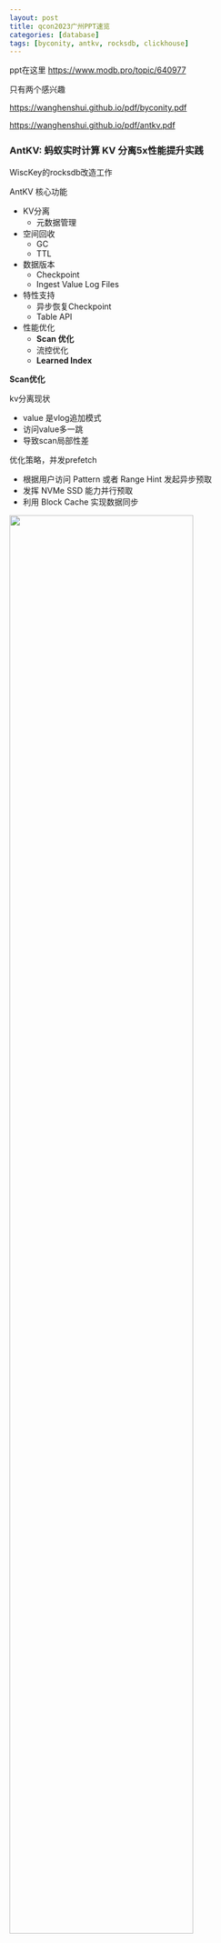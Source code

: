 ```yaml
---
layout: post
title: qcon2023广州PPT速览
categories: [database]
tags: [byconity, antkv, rocksdb, clickhouse]
---
```

ppt在这里 https://www.modb.pro/topic/640977

只有两个感兴趣

https://wanghenshui.github.io/pdf/byconity.pdf


https://wanghenshui.github.io/pdf/antkv.pdf

<!-- more -->

### AntKV: 蚂蚁实时计算 KV 分离5x性能提升实践

WiscKey的rocksdb改造工作

AntKV 核心功能
- KV分离
  - 元数据管理
- 空间回收
  - GC
  - TTL
- 数据版本
  - Checkpoint
  - Ingest Value Log Files
- 特性支持
  - 异步恢复Checkpoint
  - Table API
- 性能优化
  - **Scan 优化**
  - 流控优化
  - **Learned Index**


**Scan优化**

kv分离现状
- value 是vlog追加模式
- 访问value多一跳
- 导致scan局部性差

优化策略，并发prefetch
- 根据用户访问 Pattern 或者 Range Hint 发起异步预取
- 发挥 NVMe SSD 能力并行预取
- 利用 Block Cache 实现数据同步


<img src="https://wanghenshui.github.io/assets/antkv1.png" alt="" width="80%">

新的问题
- 中等大小（如256B）Value 情况下，Scan 仍然比 RocksDB 差很多


原因
- Block 中数据不连续，磁盘带宽即便打满，大多内容都是无效数据

优化策略 Diffkv ATC 21: Differentiated Key-Value Storage Management for Balanced I/O Performance


核心思路
- 对于中等大小的 KV pairs，对 Value Log Files也进行分层处理，增强局部连续性
  - Level N-2 及以下的层级不做重写
  - Level N-1 及以上的层级在 Compaction 时重写Value Log Files

<img src="https://wanghenshui.github.io/assets/antkv2.png" alt="" width="80%">  

- 针对 Scan 优化的重写：
  - Compaction 过程中，对本轮参与的 Value Log Files 进行重叠记数
  -  当发现某文件重叠记数超过阈值，则标记相关文件后续进行重写


<img src="https://wanghenshui.github.io/assets/antkv3.png" alt="" width="80%">

收益 写入降低30% 但scan提升巨大

这种还是要考虑业务来使用，但是这个工作是很亮眼的

**借助 Learned Index 优化查询**

Learned Index主要是要设计构建算法，这里需要展开一下


<img src="https://wanghenshui.github.io/assets/antkv-li1.png" alt="" width="80%">


<img src="https://wanghenshui.github.io/assets/antkv-li2.png" alt="" width="80%">

因为实际 SST 保存的 key 为 string 类型，非 integer，因此需要进行转换
- 要求
  - 唯一性：不同的 key，转换出来的 key_digest 不能相同
  - 保序性：如果 key1 < key2，那么转换后的 key_digest_1 < key_digest_2
- 问题
  - 字符串长度是随机的，并且可能很长


<img src="https://wanghenshui.github.io/assets/antkv-li3.png" alt="" width="80%">


Learned Index非常小，读效率非常高

Learned Index: 生成过程

- 在构建新的SST过程中，会缓存待写入的所有KV数据，在Finish时进行建模并持久化相关参数。
  - 不会在L0构建Learned Index
  - 不会对大小在阈值以下的SST进行构建
  -  当不满足构建条件时，退化为默认的Binary Index


### ByConity：基于云原⽣架构的开源实时数仓系

clickhouse痛点
- Shared Nothing架构
  - 运维困难：扩缩容、读写分离、资源隔离困难
  - 资源浪费：存储和计算⽆法独⽴扩容、弹性伸缩
- 事务⽀持缺失
  - 不满⾜对数据⼀致性要求⾼的场景
  - 提⾼了使⽤和运维成本
  - 复杂查询性能差（如多表Join)

架构 

设计考虑

- 需要统⼀的元信息管理系统
- 分布式⽂件系统⼤多数存在元信息管理压⼒问题
- 分布式统⼀存储系统⼤多不⽀持rewrite，⼀些对象存储系统甚⾄不⽀持append
- 分布式对象存储系统⼤多move代价都⽐较⾼
- io latency通常情况对⽐本地⽂件系统下都存在增加的情况

数据缓存

- ⼀致性hash分配parts
- 热数据worker节点⾃动缓存
- 改进bucket-lru算法
- 避免数据reshuffling

ByConity事务
- 隐式（开源）和显示事务（待开源）
- Read Committed 隔离级别，写不阻塞读
- 两阶段提交实现，⽀持海量数据的原⼦写⼊
- 具备灵活可控的并发控制的功能


中⼼授时服务TSO(TimeStamp Oracle)
- Timestamp ordering
- 创建事务：为事务分配开始时间t_s
- 提交事务：为事务分配提交时间t_c
- 可⻅性判断：对t_s为TS的事务，能读到所有已提交且t_c < TS的事务数据

说的东西还是非常多的，直接看pdf比我复述直观


https://wanghenshui.github.io/pdf/byconity.pdf